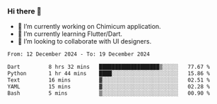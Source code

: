 ### Hi there 👋

<!--
**devcat37/devcat37** is a ✨ _special_ ✨ repository because its `README.md` (this file) appears on your GitHub profile.-->


- 🔭 I’m currently working on Chimicum application.
- 🌱 I’m currently learning Flutter/Dart.
- 👯 I’m looking to collaborate with UI designers.
<!-- - 🤔 I’m looking for help with ... -->

<!--START_SECTION:waka-->

```txt
From: 12 December 2024 - To: 19 December 2024

Dart         8 hrs 32 mins   ███████████████████▒░░░░░   77.67 %
Python       1 hr 44 mins    ████░░░░░░░░░░░░░░░░░░░░░   15.86 %
Text         16 mins         ▓░░░░░░░░░░░░░░░░░░░░░░░░   02.51 %
YAML         15 mins         ▓░░░░░░░░░░░░░░░░░░░░░░░░   02.28 %
Bash         5 mins          ▒░░░░░░░░░░░░░░░░░░░░░░░░   00.90 %
```

<!--END_SECTION:waka-->
